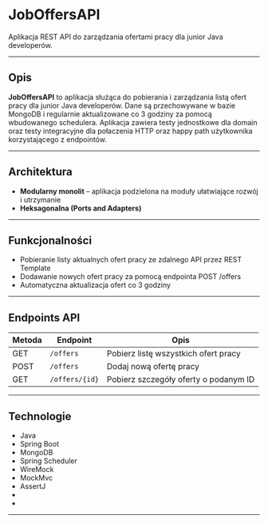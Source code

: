 # JobOffersAPI

Aplikacja REST API do zarządzania ofertami pracy dla junior Java developerów.

---

## Opis

**JobOffersAPI** to aplikacja służąca do pobierania i zarządzania listą ofert pracy dla junior Java developerów. Dane są przechowywane w bazie MongoDB i regularnie aktualizowane co 3 godziny za pomocą wbudowanego schedulera.
Aplikacja zawiera testy jednostkowe dla domain oraz testy integracyjne dla połaczenia HTTP oraz happy path użytkownika korzystającego z endpointów.

---

## Architektura

- **Modularny monolit** – aplikacja podzielona na moduły ułatwiające rozwój i utrzymanie
- **Heksagonalna (Ports and Adapters)**

---

## Funkcjonalności

- Pobieranie listy aktualnych ofert pracy ze zdalnego API przez REST Template
- Dodawanie nowych ofert pracy za pomocą endpointa POST /offers
- Automatyczna aktualizacja ofert co 3 godziny

---

## Endpoints API

| Metoda | Endpoint           | Opis                         |
|--------|--------------------|------------------------------|
| GET    | `/offers`          | Pobierz listę wszystkich ofert pracy |
| POST   | `/offers`          | Dodaj nową ofertę pracy       |
| GET    | `/offers/{id}`     | Pobierz szczegóły oferty o podanym ID |

---

## Technologie

- Java
- Spring Boot
- MongoDB
- Spring Scheduler
- WireMock
- MockMvc
- AssertJ
- 
- 

---
